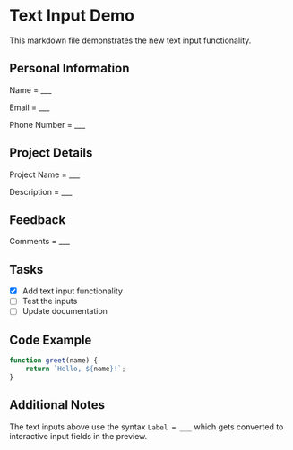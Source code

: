 # Text Input Demo

This markdown file demonstrates the new text input functionality.

## Personal Information

Name = ___

Email = ___

Phone Number = ___

## Project Details

Project Name = ___

Description = ___

## Feedback

Comments = ___

## Tasks

- [x] Add text input functionality
- [ ] Test the inputs
- [ ] Update documentation

## Code Example

```javascript
function greet(name) {
    return `Hello, ${name}!`;
}
```

## Additional Notes

The text inputs above use the syntax `Label = ___` which gets converted to interactive input fields in the preview.